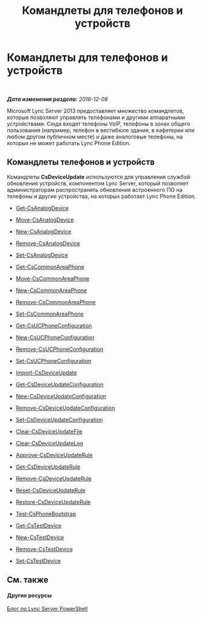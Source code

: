 ﻿---
title: Командлеты для телефонов и устройств
TOCTitle: Командлеты для телефонов и устройств
ms:assetid: 6ebeba4b-43ce-4a31-9060-50d249b7564c
ms:mtpsurl: https://technet.microsoft.com/ru-ru/library/Gg415657(v=OCS.15)
ms:contentKeyID: 49310121
ms.date: 12/10/2016
mtps_version: v=OCS.15
ms.translationtype: HT
---

# Командлеты для телефонов и устройств

 

_**Дата изменения раздела:** 2016-12-08_

Microsoft Lync Server 2013 предоставляет множество командлетов, которые позволяют управлять телефонами и другими аппаратными устройствами. Сюда входят телефоны VoIP, телефоны в зонах общего пользования (например, телефон в вестибюле здания, в кафетерии или любом другом публичном месте) и даже аналоговые телефоны, на которых не может работать Lync Phone Edition.

## Командлеты телефонов и устройств

Командлеты **CsDeviceUpdate** используются для управления службой обновления устройств, компонентом Lync Server, который позволяет администраторам распространять обновления встроенного ПО на телефоны и другие устройства, на которых работает Lync Phone Edition.

  -   
    [Get-CsAnalogDevice](get-csanalogdevice.md)

  -   
    [Move-CsAnalogDevice](move-csanalogdevice.md)

  -   
    [New-CsAnalogDevice](new-csanalogdevice.md)

  -   
    [Remove-CsAnalogDevice](remove-csanalogdevice.md)

  -   
    [Set-CsAnalogDevice](set-csanalogdevice.md)

  -   
    [Get-CsCommonAreaPhone](get-cscommonareaphone.md)

  -   
    [Move-CsCommonAreaPhone](move-cscommonareaphone.md)

  -   
    [New-CsCommonAreaPhone](new-cscommonareaphone.md)

  -   
    [Remove-CsCommonAreaPhone](remove-cscommonareaphone.md)

  -   
    [Set-CsCommonAreaPhone](set-cscommonareaphone.md)

  -   
    [Get-CsUCPhoneConfiguration](get-csucphoneconfiguration.md)

  -   
    [New-CsUCPhoneConfiguration](new-csucphoneconfiguration.md)

  -   
    [Remove-CsUCPhoneConfiguration](remove-csucphoneconfiguration.md)

  -   
    [Set-CsUCPhoneConfiguration](set-csucphoneconfiguration.md)

  -   
    [Import-CsDeviceUpdate](import-csdeviceupdate.md)

  -   
    [Get-CsDeviceUpdateConfiguration](get-csdeviceupdateconfiguration.md)

  -   
    [New-CsDeviceUpdateConfiguration](new-csdeviceupdateconfiguration.md)

  -   
    [Remove-CsDeviceUpdateConfiguration](remove-csdeviceupdateconfiguration.md)

  -   
    [Set-CsDeviceUpdateConfiguration](set-csdeviceupdateconfiguration.md)

  -   
    [Clear-CsDeviceUpdateFile](clear-csdeviceupdatefile.md)

  -   
    [Clear-CsDeviceUpdateLog](clear-csdeviceupdatelog.md)

  -   
    [Approve-CsDeviceUpdateRule](approve-csdeviceupdaterule.md)

  -   
    [Get-CsDeviceUpdateRule](get-csdeviceupdaterule.md)

  -   
    [Remove-CsDeviceUpdateRule](remove-csdeviceupdaterule.md)

  -   
    [Reset-CsDeviceUpdateRule](reset-csdeviceupdaterule.md)

  -   
    [Restore-CsDeviceUpdateRule](restore-csdeviceupdaterule.md)

  -   
    [Test-CsPhoneBootstrap](test-csphonebootstrap.md)

  -   
    [Get-CsTestDevice](get-cstestdevice.md)

  -   
    [New-CsTestDevice](new-cstestdevice.md)

  -   
    [Remove-CsTestDevice](remove-cstestdevice.md)

  -   
    [Set-CsTestDevice](set-cstestdevice.md)

## См. также

#### Другие ресурсы

[Блог по Lync Server PowerShell](http://go.microsoft.com/fwlink/?linkid=203150%26clcid=0x419)

